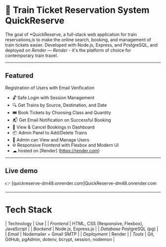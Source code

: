 # 🚄 Train Ticket Reservation System QuickReserve

The goal of *QuickReserve, a full-stack web application 
for train reservations,is to make the online search, booking, and management of train tickets easier.
Developed with Node.js, Express, and PostgreSQL, and deployed on *Render* 
— 
*Render* - it's the platform of choice for contemporary train travel.

--- 

## Featured

Registration of Users with Email Verification 
- 🔓 Safe Login with Session Management 
- 🔍 Get Trains by Source, Destination, and Date 
- 🎟 Book Tickets by Choosing Class and Quantity 
- 📬 Get Email Notification on Successful Booking 
- 📄 View & Cancel Bookings in Dashboard 
- 📦 Admin Panel to Add/Delete Trains
- 👥 Admin can View and Manage Users 
- 🌐 Responsive Frontend with Flexbox and Modern UI 
- ☁ hosted on [Render] (https://render.com)

--- 

## Live demo

👉 [quickreserve-dm48.onrender.com]QuickReserve-dm48.onrender.com

--- 

# Tech Stack

| Technology | Use | 
| *Frontend* | HTML, CSS (Responsive, Flexbox), JavaScript |
| *Backend* | Node.js, Express.js |
| *Database* PostgreSQL (pg) |
| *Email*    | Nodemailer + Gmail SMTP |
| *Deployment* | Render |
| *Tools*    | Git, GitHub, pgAdmin, dotenv, bcrypt, session, nodemon |
